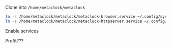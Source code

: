 Clone into `/home/metaclock/metaclock`

```sh
ln -s /home/metaclock/metaclock/metaclock-browser.service ~/.config/systemd/user/
ln -s /home/metaclock/metaclock/metaclock-httpserver.service ~/.config/systemd/user/
```

Enable services

Profit???
